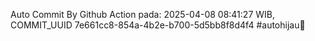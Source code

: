 Auto Commit By Github Action pada: 2025-04-08 08:41:27 WIB, COMMIT_UUID 7e661cc8-854a-4b2e-b700-5d5bb8f8d4f4 #autohijau🗿
